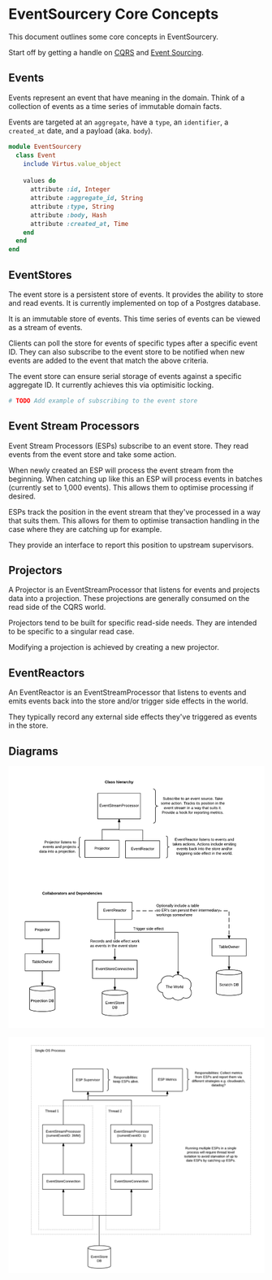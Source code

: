 # EventSourcery Core Concepts

This document outlines some core concepts in EventSourcery.

Start off by getting a handle on [CQRS](http://martinfowler.com/bliki/CQRS.html) and [Event Sourcing](http://www.martinfowler.com/eaaDev/EventSourcing.html).

## Events

Events represent an event that have meaning in the domain. Think of a collection of events as a time series of immutable domain facts.

Events are targeted at an `aggregate`, have a `type`, an `identifier`, a `created_at` date, and a payload (aka. `body`).

```ruby
module EventSourcery
  class Event
    include Virtus.value_object

    values do
      attribute :id, Integer
      attribute :aggregate_id, String
      attribute :type, String
      attribute :body, Hash
      attribute :created_at, Time
    end
  end
end
```

## EventStores

The event store is a persistent store of events. It provides the ability to store and read events. It is currently implemented on top of a Postgres database.

It is an immutable store of events. This time series of events can be viewed as a stream of events.

Clients can poll the store for events of specific types after a specific event ID. They can also subscribe to the event store to be notified when new events are added to the event that match the above criteria.

The event store can ensure serial storage of events against a specific aggregate ID. It currently achieves this via optimisitic locking.

```ruby
# TODO Add example of subscribing to the event store
```

## Event Stream Processors

Event Stream Processors (ESPs) subscribe to an event store. They read events from the event store and take some action.

When newly created an ESP will process the event stream from the beginning. When catching up like this an ESP will process events in batches (currently set to 1,000 events). This allows them to optimise processing if desired.

ESPs track the position in the event stream that they've processed in a way that suits them. This allows for them to optimise transaction handling in the case where they are catching up for example.

They provide an interface to report this position to upstream supervisors.

## Projectors

A Projector is an EventStreamProcessor that listens for events and projects data into a projection. These projections are generally consumed on the read side of the CQRS world.

Projectors tend to be built for specific read-side needs. They are intended to be specific to a singular read case.

Modifying a projection is achieved by creating a new projector.

## EventReactors

An EventReactor is an EventStreamProcessor that listens to events and emits events back into the store and/or trigger side effects in the world.

They typically record any external side effects they've triggered as events in the store.

## Diagrams

![Concepts](./images/event-sourcery-concepts.png)

![Execution](./images/event-sourcery-execution.png)

